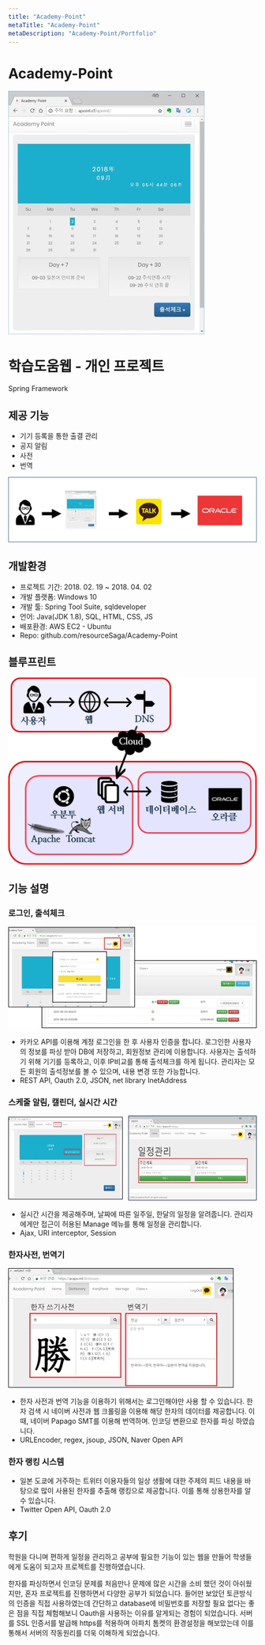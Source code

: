 ```yaml
---
title: "Academy-Point"
metaTitle: "Academy-Point"
metaDescription: "Academy-Point/Portfolio"
---
```

# Academy-Point

![Academy-Point%2032393cd075ab4ef2b393b5ef7ba443df/6.jpg](./Academy-Point/6.jpg)

# 학습도움웹 - 개인 프로젝트

Spring Framework

## 제공 기능

- 기기 등록을 통한 출결 관리
- 공지 알림
- 사전
- 번역

![Academy-Point%2032393cd075ab4ef2b393b5ef7ba443df/7.jpg](./Academy-Point/7.jpg)

## 개발환경

- 프로젝트 기간: 2018. 02. 19 ~ 2018. 04. 02
- 개발 플랫폼: Windows 10
- 개발 툴: Spring Tool Suite, sqldeveloper
- 언어: Java(JDK 1.8), SQL, HTML, CSS, JS
- 배포환경: AWS EC2 - Ubuntu
- Repo: github.com/resourceSaga/Academy-Point

## 블루프린트

![Academy-Point%2032393cd075ab4ef2b393b5ef7ba443df/8.jpg](./Academy-Point/8.jpg)

## 기능 설명

### 로그인, 출석체크

![Academy-Point%2032393cd075ab4ef2b393b5ef7ba443df/9.jpg](./Academy-Point/9.jpg)

- 카카오 API를 이용해 계정 로그인을 한 후 사용자 인증을 합니다. 로그인한 사용자의 정보를 파싱 받아 DB에 저장하고, 회원정보 관리에 이용합니다.
사용자는 출석하기 위해 기기를 등록하고, 이후 IP비교를 통해 출석체크를 하게 됩니다. 관리자는 모든 회원의 출석정보를 볼 수 있으며, 내용 변경 또한 가능합니다.
- REST API, Oauth 2.0, JSON, net library InetAddress

### 스케줄 알림, 캘린더, 실시간 시간

![Academy-Point%2032393cd075ab4ef2b393b5ef7ba443df/10.jpg](./Academy-Point/10.jpg)

- 실시간 시간을 제공해주며, 날짜에 따른 일주일, 한달의 일정을 알려줍니다. 관리자에게만 접근이 허용된 Manage 메뉴를 통해 일정을 관리합니다.
- Ajax, URI interceptor, Session

### 한자사전, 번역기

![Academy-Point%2032393cd075ab4ef2b393b5ef7ba443df/11.jpg](./Academy-Point/11.jpg)

- 한자 사전과 번역 기능을 이용하기 위해서는 로그인해야만 사용 할 수 있습니다. 한자 검색 시 네이버 사전과 웹 크롤링을 이용해 해당 한자의 데이터를 제공합니다. 이때, 네이버 Papago SMT를 이용해 번역하며. 인코딩 변환으로 한자를 파싱 하였습니다.
- URLEncoder, regex, jsoup, JSON, Naver Open API

### 한자 랭킹 시스템

- 일본 도쿄에 거주하는 트위터 이용자들의 일상 생활에 대한 주제의 피드 내용을 바탕으로 많이 사용된 한자를 추출해 랭킹으로 제공합니다. 이를 통해 상용한자를 알 수 있습니다.
- Twitter Open API, Oauth 2.0

## 후기

학원을 다니며 편하게 일정을 관리하고 공부에 필요한 기능이 있는 웹을 만들어 학생들에게 도움이 되고자 프로젝트를 진행하였습니다.

한자를 파싱하면서 인코딩 문제를 처음만나 문제에 많은 시간을 소비 했던 것이 아쉬웠지만, 혼자 프로젝트를 진행하면서 다양한 공부가 되었습니다.
들어만 보았던 토큰방식의 인증을 직접 사용하였는데 간단하고 database에 비밀번호를 저장할 필요 없다는 좋은 점을 직접 체험해보니 Oauth을 사용하는 이유를 알게되는 경험이 되었습니다. 서버를 SSL 인증서를 발급해 https를 적용하며 아파치 톰켓의 환경설정을 해보았는데 이를 통해서 서버의 작동원리를 더욱 이해하게 되었습니다.
